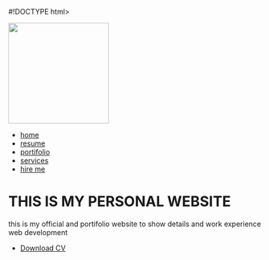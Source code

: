 #!DOCTYPE html>
<html lang="en">
<head>
    <meta charset="UTF-8">
    <meta http-equiv="X-UA-Compatible" content="IE=edge">
    <meta name="viewport" content="width=device-width, initial-scale=1.0">
    <title>pavan page design using html and css</title>
    <link rel="stylesheet" href="style.css">
</head>
<body>
    <img src="C:\Users\akash\OneDrive\Desktop\school\Solo-Leveling-Anime-Officially-Confirmed-With-The-First-Teaser-Visual-1140x641.jpg" width="200" height="200" class="logo">
    <div class="hero">
        <nav>
            <ul>
                <li><a href="#">home</a></li>
                <li><a href="C:\Users\akash\OneDrive\Desktop\resume\resume.html">resume</a></li>
                <li><a href="#">portifolio</a></li>
                <li><a href="#">services</a></li>
                <li> <a href="#">hire me</a></li>
            </ul>
        </nav>
        <div class="detel">
            <h1>THIS IS MY PERSONAL WEBSITE</h1>
            <p>this is my official and portifolio website to show
                details and work experience web development
            </p>
            <ul>
                <li> <a href="C:\Users\akash\OneDrive\Desktop\resume\resume.html">Download CV</a></li>
            </ul>
        </div>
    </div>
</body>
</html>
